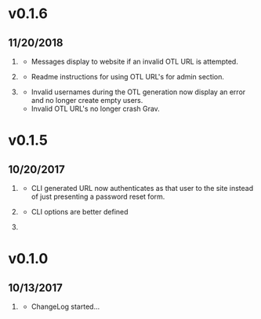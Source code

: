 # v0.1.6
## 11/20/2018

1. [](#new)
    * Messages display to website if an invalid OTL URL is attempted.

2. [](#improved)
    * Readme instructions for using OTL URL's for admin section.

3. [](#bugfix)
    * Invalid usernames during the OTL generation now display an error and no longer create empty users.
    * Invalid OTL URL's no longer crash Grav.

# v0.1.5
## 10/20/2017

1. [](#new)
    * CLI generated URL now authenticates as that user to the site instead of just presenting a password reset form.

2. [](#improved)
    * CLI options are better defined

3. [](#bugfix)


# v0.1.0
##  10/13/2017

1. [](#new)
    * ChangeLog started...

